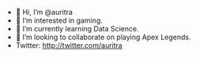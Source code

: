 - 👋 Hi, I’m @auritra
- 👀 I’m interested in gaming.
- 🌱 I’m currently learning Data Science.
- 💞️ I’m looking to collaborate on playing Apex Legends.
- Twitter: http://twitter.com/auritra

<!---
auritra/auritra is a ✨ special ✨ repository because its `README.md` (this file) appears on your GitHub profile.
You can click the Preview link to take a look at your changes.
--->
